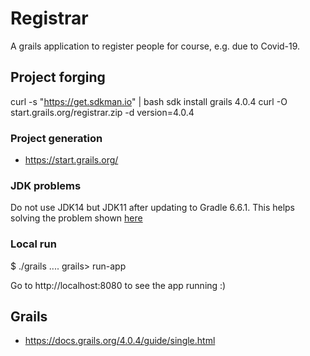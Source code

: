 # Registrar

A grails application to register people for course, e.g. due to Covid-19.

## Project forging

curl -s "https://get.sdkman.io" | bash
sdk install grails 4.0.4
curl -O start.grails.org/registrar.zip -d version=4.0.4


### Project generation

* https://start.grails.org/

### JDK problems

Do not use JDK14 but JDK11 after updating to Gradle 6.6.1.
This helps solving the problem shown [here](https://stackoverflow.com/questions/61289461/java-lang-noclassdeffounderror-could-not-initialize-class-org-codehaus-groovy-v)

### Local run

$ ./grails
....
grails> run-app


Go to 
http://localhost:8080
to see the app running :)

## Grails

* https://docs.grails.org/4.0.4/guide/single.html
